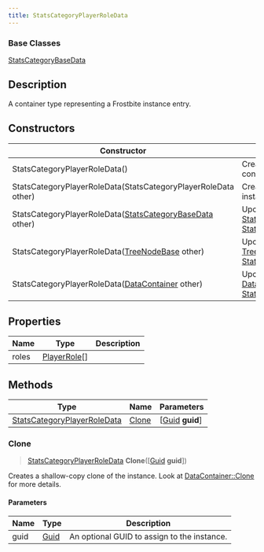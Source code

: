 ```yaml
---
title: StatsCategoryPlayerRoleData
---
```

### Base Classes

[StatsCategoryBaseData](StatsCategoryBaseData)

## Description

A container type representing a Frostbite instance entry.

## Constructors

| Constructor                                                                            | Description                                                                                                                                   |
| -------------------------------------------------------------------------------------- | --------------------------------------------------------------------------------------------------------------------------------------------- |
| StatsCategoryPlayerRoleData()                                                          | Create a new instance of this container type.                                                                                                 |
| StatsCategoryPlayerRoleData(StatsCategoryPlayerRoleData other)                         | Create a reference copy of an instance of the same type.                                                                                      |
| StatsCategoryPlayerRoleData([StatsCategoryBaseData](StatsCategoryBaseData) other)      | Upcast an instance of type [StatsCategoryBaseData](StatsCategoryBaseData) to [StatsCategoryPlayerRoleData](StatsCategoryPlayerRoleData).      |
| StatsCategoryPlayerRoleData([TreeNodeBase](TreeNodeBase) other)                        | Upcast an instance of type [TreeNodeBase](TreeNodeBase) to [StatsCategoryPlayerRoleData](StatsCategoryPlayerRoleData).                        |
| StatsCategoryPlayerRoleData([DataContainer](/vext/ref/shared/class/datacontainer) other) | Upcast an instance of type [DataContainer](/vext/ref/shared/class/datacontainer) to [StatsCategoryPlayerRoleData](StatsCategoryPlayerRoleData). |

## Properties

| Name  | Type                         | Description |
| ----- | ---------------------------- | ----------- |
| roles | [PlayerRole](PlayerRole)\[\] |             |

## Methods

| Type                                                       | Name            | Parameters                                     |
| ---------------------------------------------------------- | --------------- | ---------------------------------------------- |
| [StatsCategoryPlayerRoleData](StatsCategoryPlayerRoleData) | [Clone](#clone) | \[[Guid](/vext/ref/shared/class/guid) **guid**\] |

### Clone

> [StatsCategoryPlayerRoleData](StatsCategoryPlayerRoleData) **Clone**(\[[Guid](/vext/ref/shared/class/guid) **guid**\])

Creates a shallow-copy clone of the instance. Look at [DataContainer::Clone](/vext/ref/shared/class/datacontainer#clone) for more details.

#### Parameters

| Name | Type         | Description                                 |
| ---- | ------------ | ------------------------------------------- |
| guid | [Guid](Guid) | An optional GUID to assign to the instance. |
